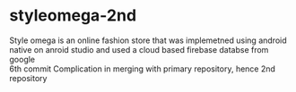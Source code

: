 # styleomega-2nd
Style omega is an online fashion store that was implemetned using android native on anroid studio and used a cloud based firebase databse from google  
6th commit
Complication in merging with primary repository, hence 2nd repository 
